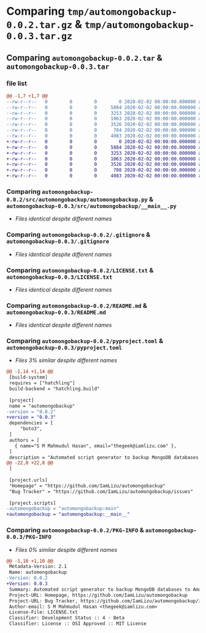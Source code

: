 # Comparing `tmp/automongobackup-0.0.2.tar.gz` & `tmp/automongobackup-0.0.3.tar.gz`

## Comparing `automongobackup-0.0.2.tar` & `automongobackup-0.0.3.tar`

### file list

```diff
@@ -1,7 +1,7 @@
--rw-r--r--   0        0        0        0 2020-02-02 00:00:00.000000 automongobackup-0.0.2/src/automongobackup/__init__.py
--rw-r--r--   0        0        0     5884 2020-02-02 00:00:00.000000 automongobackup-0.0.2/src/automongobackup/automongobackup.py
--rw-r--r--   0        0        0     3253 2020-02-02 00:00:00.000000 automongobackup-0.0.2/.gitignore
--rw-r--r--   0        0        0     1063 2020-02-02 00:00:00.000000 automongobackup-0.0.2/LICENSE.txt
--rw-r--r--   0        0        0     3526 2020-02-02 00:00:00.000000 automongobackup-0.0.2/README.md
--rw-r--r--   0        0        0      784 2020-02-02 00:00:00.000000 automongobackup-0.0.2/pyproject.toml
--rw-r--r--   0        0        0     4083 2020-02-02 00:00:00.000000 automongobackup-0.0.2/PKG-INFO
+-rw-r--r--   0        0        0        0 2020-02-02 00:00:00.000000 automongobackup-0.0.3/src/automongobackup/__init__.py
+-rw-r--r--   0        0        0     5884 2020-02-02 00:00:00.000000 automongobackup-0.0.3/src/automongobackup/__main__.py
+-rw-r--r--   0        0        0     3253 2020-02-02 00:00:00.000000 automongobackup-0.0.3/.gitignore
+-rw-r--r--   0        0        0     1063 2020-02-02 00:00:00.000000 automongobackup-0.0.3/LICENSE.txt
+-rw-r--r--   0        0        0     3526 2020-02-02 00:00:00.000000 automongobackup-0.0.3/README.md
+-rw-r--r--   0        0        0      788 2020-02-02 00:00:00.000000 automongobackup-0.0.3/pyproject.toml
+-rw-r--r--   0        0        0     4083 2020-02-02 00:00:00.000000 automongobackup-0.0.3/PKG-INFO
```

### Comparing `automongobackup-0.0.2/src/automongobackup/automongobackup.py` & `automongobackup-0.0.3/src/automongobackup/__main__.py`

 * *Files identical despite different names*

### Comparing `automongobackup-0.0.2/.gitignore` & `automongobackup-0.0.3/.gitignore`

 * *Files identical despite different names*

### Comparing `automongobackup-0.0.2/LICENSE.txt` & `automongobackup-0.0.3/LICENSE.txt`

 * *Files identical despite different names*

### Comparing `automongobackup-0.0.2/README.md` & `automongobackup-0.0.3/README.md`

 * *Files identical despite different names*

### Comparing `automongobackup-0.0.2/pyproject.toml` & `automongobackup-0.0.3/pyproject.toml`

 * *Files 3% similar despite different names*

```diff
@@ -1,14 +1,14 @@
 [build-system]
 requires = ["hatchling"]
 build-backend = "hatchling.build"
 
 [project]
 name = "automongobackup"
-version = "0.0.2"
+version = "0.0.3"
 dependencies = [
     "boto3",
 ]
 authors = [
   { name="S M Mahmudul Hasan", email="thegeek@iamlizu.com" },
 ]
 description = "Automated script generator to backup MongoDB databases to Amazon S3."
@@ -22,8 +22,8 @@
 ]
 
 [project.urls]
 "Homepage" = "https://github.com/IamLizu/automongobackup"
 "Bug Tracker" = "https://github.com/IamLizu/automongobackup/issues"
 
 [project.scripts]
-automongobackup = "automongobackup:main"
+automongobackup = "automongobackup:__main__"
```

### Comparing `automongobackup-0.0.2/PKG-INFO` & `automongobackup-0.0.3/PKG-INFO`

 * *Files 0% similar despite different names*

```diff
@@ -1,10 +1,10 @@
 Metadata-Version: 2.1
 Name: automongobackup
-Version: 0.0.2
+Version: 0.0.3
 Summary: Automated script generator to backup MongoDB databases to Amazon S3.
 Project-URL: Homepage, https://github.com/IamLizu/automongobackup
 Project-URL: Bug Tracker, https://github.com/IamLizu/automongobackup/issues
 Author-email: S M Mahmudul Hasan <thegeek@iamlizu.com>
 License-File: LICENSE.txt
 Classifier: Development Status :: 4 - Beta
 Classifier: License :: OSI Approved :: MIT License
```

